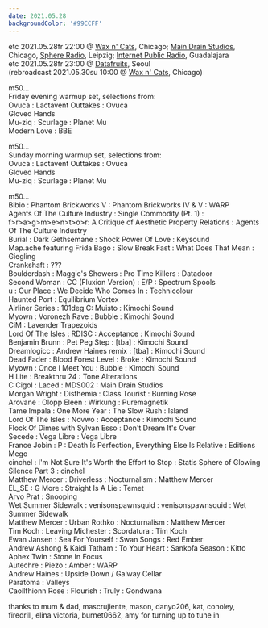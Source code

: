 ```yaml
---
date: 2021.05.28
backgroundColor: '#99CCFF'
---
```


etc 2021.05.28fr 22:00 @ [Wax n' Cats](http://www.twitch.tv/waxncats), Chicago; [Main Drain Studios](http://www.youtube.com/maindrainstudios/), Chicago, [Sphere Radio](http://www.sphere-radio.net/), Leipzig; [Internet Public Radio](https://www.youtube.com/maindrainstudios), Guadalajara  
etc 2021.05.28fr 23:00 @ [Datafruits](http://www.datafruits.fm/), Seoul  
(rebroadcast 2021.05.30su 10:00 @ [Wax n' Cats](http://www.twitch.tv/waxncats), Chicago)  

m50...  
Friday evening warmup set, selections from:  
Ovuca : Lactavent Outtakes : Ovuca  
Gloved Hands  
Mu-ziq : Scurlage : Planet Mu  
Modern Love : BBE  

m50...  
Sunday morning warmup set, selections from:  
Ovuca : Lactavent Outtakes : Ovuca  
Gloved Hands  
Mu-ziq : Scurlage : Planet Mu  

m50...  
Bibio : Phantom Brickworks V : Phantom Brickworks IV & V : WARP  
Agents Of The Culture Industry : Single Commodity (Pt. 1) : f>r>a>g>m>e>n>t>o>r: A Critique of Aesthetic Property Relations : Agents Of The Culture Industry  
Burial : Dark Gethsemane : Shock Power Of Love : Keysound  
Map.ache featuring Frida Bago : Slow Break Fast : What Does That Mean : Giegling  
Crankshaft : ???  
Boulderdash : Maggie's Showers : Pro Time Killers : Datadoor  
Second Woman : CC (Fluxion Version) : E/P : Spectrum Spools  
u : Our Place : We Decide Who Comes In : Technicolour  
Haunted Port : Equilibrium Vortex  
Airliner Series : 101deg C: Muisto : Kimochi Sound  
Myown : Voronezh Rave : Bubble : Kimochi Sound  
CiM : Lavender Trapezoids  
Lord Of The Isles : RDISC : Acceptance : Kimochi Sound  
Benjamin Brunn : Pet Peg Step : \[tba\] : Kimochi Sound  
Dreamlogicc : Andrew Haines remix : \[tba\] : Kimochi Sound  
Dead Fader : Blood Forest Level : Broke : Kimochi Sound  
Myown : Once I Meet You : Bubble : Kimochi Sound  
H Lite : Breakthru 24 : Tone Alterations  
C Cigol : Laced : MDS002 : Main Drain Studios  
Morgan Wright : Disthemia : Class Tourist : Burning Rose  
Arovane : Olopp Eleen : Wirkung : Puremagnetik  
Tame Impala : One More Year : The Slow Rush : Island  
Lord Of The Isles : Novwo : Acceptance : Kimochi Sound  
Flock Of Dimes with Sylvan Esso : Don't Dream It's Over  
Secede : Vega Libre : Vega Libre  
France Jobin : P : Death Is Perfection, Everything Else Is Relative : Editions Mego  
cinchel : I'm Not Sure It's Worth the Effort to Stop : Statis Sphere of Glowing Silence Part 3 : cinchel  
Matthew Mercer : Driverless : Nocturnalism : Matthew Mercer  
EL\_SE : G More : Straight Is A Lie : Temet  
Arvo Prat : Snooping  
Wet Summer Sidewalk : venisonspawnsquid : venisonspawnsquid : Wet Summer Sidewalk  
Matthew Mercer : Urban Rothko : Nocturnalism : Matthew Mercer  
Tim Koch : Leaving Michester : Scordatura : Tim Koch  
Ewan Jansen : Sea For Yourself : Swan Songs : Red Ember  
Andrew Ashong & Kaidi Tatham : To Your Heart : Sankofa Season : Kitto  
Aphex Twin : Stone In Focus  
Autechre : Piezo : Amber : WARP  
Andrew Haines : Upside Down / Galway Cellar  
Paratoma : Valleys  
Caoilfhionn Rose : Flourish : Truly : Gondwana  

thanks to mum & dad, mascrujiente, mason, danyo206, kat, conoley, firedrill, elina victoria, burnet0662, amy for turning up to tune in